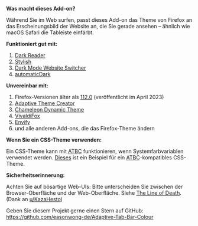 <b>Was macht dieses Add-on?</b>

Während Sie im Web surfen, passt dieses Add-on das Theme von Firefox an das Erscheinungsbild der Website an, die Sie gerade ansehen – ähnlich wie macOS Safari die Tableiste einfärbt.


<b>Funktioniert gut mit:</b>

<ol>
	<li><a href="https://addons.mozilla.org/firefox/addon/darkreader/">Dark Reader</a></li>
	<li><a href="https://addons.mozilla.org/firefox/addon/stylish/">Stylish</a></li>
	<li><a href="https://addons.mozilla.org/firefox/addon/dark-mode-website-switcher/">Dark Mode Website Switcher</a></li>
	<li><a href="https://addons.mozilla.org/firefox/addon/automatic-dark/">automaticDark</a></li>
</ol>


<b>Unvereinbar mit:</b>

<ol>
	<li>Firefox-Versionen älter als <a href="https://www.mozilla.org/firefox/112.0/releasenotes/">112.0</a> (veröffentlicht im April 2023)</li>
	<li><a href="https://addons.mozilla.org/firefox/addon/adaptive-theme-creator/">Adaptive Theme Creator</a></li>
	<li><a href="https://addons.mozilla.org/firefox/addon/chameleon-dynamic-theme-fixed/">Chameleon Dynamic Theme</a></li>
	<li><a href="https://addons.mozilla.org/firefox/addon/vivaldifox/">VivaldiFox</a></li>
	<li><a href="https://addons.mozilla.org/firefox/addon/envify/">Envify</a></li>
	<li>und alle anderen Add-ons, die das Firefox-Theme ändern</li>
</ol>


<b>Wenn Sie ein CSS-Theme verwenden:</b>

Ein CSS-Theme kann mit <abbr title="Anpassende Tableistenfarbe">ATBC</abbr> funktionieren, wenn Systemfarbvariablen verwendet werden. <a href="https://github.com/easonwong-de/WhiteSurFirefoxThemeMacOS">Dieses</a> ist ein Beispiel für ein <abbr title="Anpassende Tableistenfarbe">ATBC</abbr>-kompatibles CSS-Theme.


<b>Sicherheitserinnerung:</b>

Achten Sie auf bösartige Web-UIs: Bitte unterscheiden Sie zwischen der Browser-Oberfläche und der Web-Oberfläche. Siehe <a href="https://textslashplain.com/2017/01/14/the-line-of-death/">The Line of Death</a>. (Dank an <a href="https://www.reddit.com/user/KazaHesto/">u/KazaHesto</a>)


Geben Sie diesem Projekt gerne einen Stern auf GitHub: <a href="https://github.com/easonwong-de/Adaptive-Tab-Bar-Colour">https://github.com/easonwong-de/Adaptive-Tab-Bar-Colour</a>
